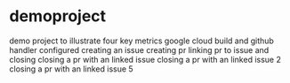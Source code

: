 # demoproject
demo project to illustrate four key metrics
google cloud build and github handler configured 
creating an issue creating pr linking pr to issue and closing
closing a pr with an linked issue
closing a pr with an linked issue 2
closing a pr with an linked issue 5
